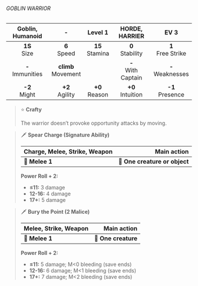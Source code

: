 ###### GOBLIN WARRIOR

|  Goblin, Humanoid   |           -           |      Level 1      |    HORDE, HARRIER     |         EV 3         |
|:-------------------:|:---------------------:|:-----------------:|:---------------------:|:--------------------:|
|   **1S**<br>Size    |    **6**<br>Speed     | **15**<br>Stamina |  **0**<br>Stability   | **1**<br>Free Strike |
| **-**<br>Immunities | **climb**<br>Movement |                   | **-**<br>With Captain | **-**<br>Weaknesses  |
|   **-2**<br>Might   |   **+2**<br>Agility   | **+0**<br>Reason  |  **+0**<br>Intuition  |  **-1**<br>Presence  |

> ⭐️ **Crafty**
> 
> The warrior doesn’t provoke opportunity attacks by moving.

> 🗡 **Spear Charge (Signature Ability)**
> 
> | **Charge, Melee, Strike, Weapon** |               **Main action** |
> | --------------------------------- | -----------------------------:|
> | **📏 Melee 1**                    | **🎯 One creature or object** |
> 
> **Power Roll + 2:**
> 
> - **≤11:** 3 damage
> - **12-16:** 4 damage
> - **17+:** 5 damage

> 🗡 **Bury the Point (2 Malice)**
> 
> | **Melee, Strike, Weapon** |     **Main action** |
> | ------------------------- | -------------------:|
> | **📏 Melee 1**            | **🎯 One creature** |
> 
> **Power Roll + 2:**
> 
> - **≤11:** 5 damage; M<0 bleeding (save ends)
> - **12-16:** 6 damage; M<1 bleeding (save ends)
> - **17+:** 7 damage; M<2 bleeding (save ends)
